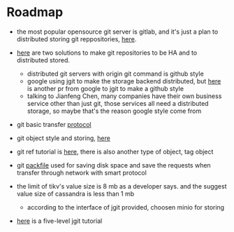 Roadmap
====

* the most popular opensource git server is gitlab, and it's just a plan to distributed storing git reppositories, [here](https://gitlab.com/gitlab-org/gitlab-ce/issues/26897).
* [here](https://medium.com/@palantir/stemma-distributed-git-server-70afbca0fc29) are two solutions to make git repositories to be HA and to distributed stored.
	* distributed git servers with origin git command is github style
	* google using jgit to make the storage backend distributed, but [here](https://git.eclipse.org/r/#/c/64206/) is another pr from google to jgit to make a github style
	* talking to Jianfeng Chen, many companies have their own business service other than just git, those services all need a distributed storage, so maybe that's the reason google style come from

* git basic transfer [protocol](https://git-scm.com/book/en/v2/Git-Internals-Transfer-Protocols)
* git object style and storing, [here](https://git-scm.com/book/en/v2/Git-Internals-Git-Objects)
* git ref tutorial is [here](https://git-scm.com/book/en/v2/Git-Internals-Git-References), there is also another type of object, tag object
* git [packfile](https://git-scm.com/book/en/v2/Git-Internals-Packfiles) used for saving disk space and save the requests when transfer through network with smart protocol

* the limit of tikv's value size is 8 mb as a developer says. and the suggest value size of cassandra is less than 1 mb
	* according to the interface of jgit provided, choosen minio for storing

* [here](http://alblue.bandlem.com/2013/11/embedding-jgit.html) is a five-level jgit tutorial
